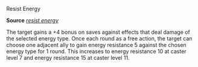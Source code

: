 Resist Energy

**Source** [_resist energy_](spells/resistEnergy.md#_resist-energy)

The target gains a +4 bonus on saves against effects that deal damage of the selected energy type. Once each round as a free action, the target can choose one adjacent ally to gain energy resistance 5 against the chosen energy type for 1 round. This increases to energy resistance 10 at caster level 7 and energy resistance 15 at caster level 11.

